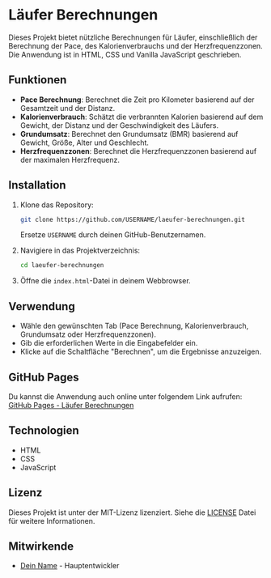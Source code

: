 # Läufer Berechnungen

Dieses Projekt bietet nützliche Berechnungen für Läufer, einschließlich der Berechnung der Pace, des Kalorienverbrauchs und der Herzfrequenzzonen. Die Anwendung ist in HTML, CSS und Vanilla JavaScript geschrieben.

## Funktionen

- **Pace Berechnung**: Berechnet die Zeit pro Kilometer basierend auf der Gesamtzeit und der Distanz.
- **Kalorienverbrauch**: Schätzt die verbrannten Kalorien basierend auf dem Gewicht, der Distanz und der Geschwindigkeit des Läufers.
- **Grundumsatz**: Berechnet den Grundumsatz (BMR) basierend auf Gewicht, Größe, Alter und Geschlecht.
- **Herzfrequenzzonen**: Berechnet die Herzfrequenzzonen basierend auf der maximalen Herzfrequenz.

## Installation

1. Klone das Repository:
   ```bash
   git clone https://github.com/USERNAME/laeufer-berechnungen.git
   ```
   Ersetze `USERNAME` durch deinen GitHub-Benutzernamen.

2. Navigiere in das Projektverzeichnis:
   ```bash
   cd laeufer-berechnungen
   ```

3. Öffne die `index.html`-Datei in deinem Webbrowser.

## Verwendung

- Wähle den gewünschten Tab (Pace Berechnung, Kalorienverbrauch, Grundumsatz oder Herzfrequenzzonen).
- Gib die erforderlichen Werte in die Eingabefelder ein.
- Klicke auf die Schaltfläche "Berechnen", um die Ergebnisse anzuzeigen.

## GitHub Pages

Du kannst die Anwendung auch online unter folgendem Link aufrufen: [GitHub Pages - Läufer Berechnungen](https://ycvy.github.io/RunMetrics/)

## Technologien

- HTML
- CSS
- JavaScript

## Lizenz

Dieses Projekt ist unter der MIT-Lizenz lizenziert. Siehe die [LICENSE](LICENSE) Datei für weitere Informationen.

## Mitwirkende

- [Dein Name](https://github.com/DEIN_USERNAME) - Hauptentwickler

